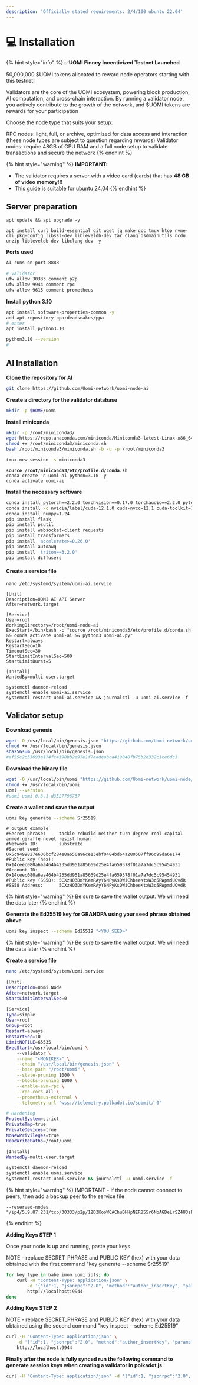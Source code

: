 ```yaml
---
description: 'Officially stated requirements: 2/4/100 ubuntu 22.04'
---
```


# 💻 Installation

{% hint style="info" %}
✅**UOMI Finney Incentivized Testnet Launched**

50,000,000 $UOMI tokens allocated to reward node operators starting with this testnet!

Validators are the core of the UOMI ecosystem, powering block production, AI computation, and cross-chain interaction. By running a validator node, you actively contribute to the growth of the network, and $UOMI tokens are rewards for your participation

Choose the node type that suits your setup:

RPC nodes: light, full, or archive, optimized for data access and interaction (these node types are subject to question regarding rewards) Validator nodes: require 48GB of GPU RAM and a full node setup to validate transactions and secure the network
{% endhint %}

{% hint style="warning" %}
**IMPORTANT:**

* The validator requires a server with a video card (cards) that has **48 GB of video memory!!!**&#x20;
* This guide is suitable for ubuntu 24.04
{% endhint %}

## Server preparation

```shell
apt update && apt upgrade -y
```

```shell
apt install curl build-essential git wget jq make gcc tmux htop nvme-cli pkg-config libssl-dev libleveldb-dev tar clang bsdmainutils ncdu unzip libleveldb-dev libclang-dev -y
```

**Ports used**

```bash
AI runs on port 8888

# validator
ufw allow 30333 comment p2p
ufw allow 9944 comment rpc
ufw allow 9615 comment prometheus
```

**Install python 3.10**

```bash
apt install software-properties-common -y
add-apt-repository ppa:deadsnakes/ppa
# enter
apt install python3.10

python3.10 --version
#
```

## AI Installation

**Clone the repository for AI**

```bash
git clone https://github.com/Uomi-network/uomi-node-ai
```

**Create a directory for the validator database**

```bash
mkdir -p $HOME/uomi
```

**Install miniconda**

```bash
mkdir -p /root/miniconda3/
wget https://repo.anaconda.com/miniconda/Miniconda3-latest-Linux-x86_64.sh -O /root/miniconda3/miniconda.sh
chmod +x /root/miniconda3/miniconda.sh
bash /root/miniconda3/miniconda.sh -b -u -p /root/miniconda3
```

```bash
tmux new-session -s miniconda3
```

<pre class="language-bash"><code class="lang-bash"><strong>source /root/miniconda3/etc/profile.d/conda.sh
</strong>conda create -n uomi-ai python=3.10 -y
conda activate uomi-ai
</code></pre>

**Install the necessary software**

```bash
conda install pytorch==2.2.0 torchvision==0.17.0 torchaudio==2.2.0 pytorch-cuda=12.1 -c pytorch -c nvidia
conda install -c nvidia/label/cuda-12.1.0 cuda-nvcc=12.1 cuda-toolkit=12.1
conda install numpy=1.24
pip install flask
pip install psutil
pip install websocket-client requests
pip install transformers
pip install 'accelerate>=0.26.0'
pip install autoawq
pip install 'triton==3.2.0'
pip install diffusers
```

#### Create a service file

```
nano /etc/systemd/system/uomi-ai.service
```

```shell
[Unit]
Description=UOMI AI API Server
After=network.target

[Service]
User=root
WorkingDirectory=/root/uomi-node-ai
ExecStart=/bin/bash -c "source /root/miniconda3/etc/profile.d/conda.sh && conda activate uomi-ai && python3 uomi-ai.py"
Restart=always
RestartSec=10
TimeoutSec=30
StartLimitIntervalSec=500
StartLimitBurst=5

[Install]
WantedBy=multi-user.target
```

```shell
systemctl daemon-reload
systemctl enable uomi-ai.service
systemctl restart uomi-ai.service && journalctl -u uomi-ai.service -f
```



## Validator setup

**Download genesis**

```bash
wget -O /usr/local/bin/genesis.json "https://github.com/Uomi-network/uomi-node/releases/download/v0.3.0/genesis.json"
chmod +x /usr/local/bin/genesis.json
sha256sum /usr/local/bin/genesis.json
#af55c2c53693a174fc4198bb2e97e1f7aadeabca419040fb75b2d332c1ce6dc3
```

**Download the binary file**

```bash
wget -O /usr/local/bin/uomi "https://github.com/Uomi-network/uomi-node/releases/download/v0.3.1/uomi_ubuntu_24"
chmod +x /usr/local/bin/uomi
uomi --version
#uomi uomi 0.3.1-d3527796757
```

**Create a wallet and save the output**

```bash
uomi key generate --scheme Sr25519
```

```
# output example
#Secret phrase:     tackle rebuild neither turn degree real capital armed giraffe novel resist human
#Network ID:        substrate
#Secret seed:       0x5c9499827e606bcf284e8a650a96ce13ebf0484bd64a280507ff96d99da6e174
#Public key (hex):  0x14ceec080a6aa464b4235dd951a85669d25e4fa659578f01a7a7dc5c95454931
#Account ID:        0x14ceec080a6aa464b4235dd951a85669d25e4fa659578f01a7a7dc5c95454931
#Public key (SS58): 5CXzHQ3DmYKemRAyY6NPyKsDWiChbeeKtxW3q5RWpmdUQvdR
#SS58 Address:      5CXzHQ3DmYKemRAyY6NPyKsDWiChbeeKtxW3q5RWpmdUQvdR
```

{% hint style="warning" %}
Be sure to save the wallet output. We will need the data later
{% endhint %}

**Generate the Ed25519 key for GRANDPA using your seed phrase obtained above**

```bash
uomi key inspect --scheme Ed25519 "<YOU_SEED>"
```

{% hint style="warning" %}
Be sure to save the wallet output. We will need the data later
{% endhint %}

**Create a service file**

```bash
nano /etc/systemd/system/uomi.service
```

```bash
[Unit]
Description=Uomi Node
After=network.target
StartLimitIntervalSec=0

[Service]
Type=simple
User=root
Group=root
Restart=always
RestartSec=10
LimitNOFILE=65535
ExecStart=/usr/local/bin/uomi \
    --validator \
    --name "<MONIKER>" \
    --chain "/usr/local/bin/genesis.json" \
    --base-path "/root/uomi" \
    --state-pruning 1000 \
    --blocks-pruning 1000 \
    --enable-evm-rpc \
    --rpc-cors all \
    --prometheus-external \
    --telemetry-url "wss://telemetry.polkadot.io/submit/ 0"

# Hardening
ProtectSystem=strict
PrivateTmp=true
PrivateDevices=true
NoNewPrivileges=true
ReadWritePaths=/root/uomi

[Install]
WantedBy=multi-user.target
```

```bash
systemctl daemon-reload
systemctl enable uomi.service
systemctl restart uomi.service && journalctl -u uomi.service -f
```

{% hint style="warning" %}
IMPORTANT - if the node cannot connect to peers, then add a backup peer to the service file

```
--reserved-nodes "/ip4/5.9.87.231/tcp/30333/p2p/12D3KooWCAChuDHHpNER855r6NpAGDeLrSZ4U3sP6FocSWWJZDf5"
```
{% endhint %}



**Adding Keys STEP 1**

Once your node is up and running, paste your keys

NOTE - replace SECRET\_PHRASE and PUBLIC KEY (hex) with your data obtained with the first command "key generate --scheme Sr25519"

```bash
for key_type in babe imon uomi ipfs; do
    curl -H "Content-Type: application/json" \
        -d '{"id":1, "jsonrpc":"2.0", "method":"author_insertKey", "params":["'$key_type'", "SECRET_PHRASE", "PUBLIC_KEY"]}' \
        http://localhost:9944
done
```

**Adding Keys STEP 2**

NOTE - replace SECRET\_PHRASE and PUBLIC KEY (hex) with your data obtained using the second command "key inspect --scheme Ed25519"

```bash
curl -H "Content-Type: application/json" \
    -d '{"id":1, "jsonrpc":"2.0", "method":"author_insertKey", "params":["gran", "SECRET_PHRASE", "PUBLIC_KEY"]}' \
    http://localhost:9944
```

**Finally after the node is fully synced run the following command to generate session keys when creating a validator in polkadot js**

```bash
curl -H "Content-Type: application/json" -d '{"id":1, "jsonrpc":"2.0", "method": "author_rotateKeys", "params":[]}' http://localhost:9944
```

